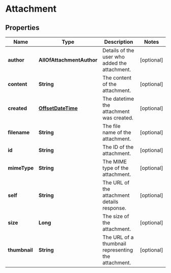 # Attachment

## Properties
Name | Type | Description | Notes
------------ | ------------- | ------------- | -------------
**author** | **AllOfAttachmentAuthor** | Details of the user who added the attachment. |  [optional]
**content** | **String** | The content of the attachment. |  [optional]
**created** | [**OffsetDateTime**](OffsetDateTime.md) | The datetime the attachment was created. |  [optional]
**filename** | **String** | The file name of the attachment. |  [optional]
**id** | **String** | The ID of the attachment. |  [optional]
**mimeType** | **String** | The MIME type of the attachment. |  [optional]
**self** | **String** | The URL of the attachment details response. |  [optional]
**size** | **Long** | The size of the attachment. |  [optional]
**thumbnail** | **String** | The URL of a thumbnail representing the attachment. |  [optional]
